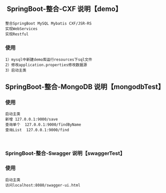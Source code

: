 
##  SpringBoot-整合-CXF 说明【demo】

### 
    整合SpringBoot MySQL Mybatis CXF/JSR-RS 
    实现WebServices
    实现Restful     
###  使用 
    1）mysql中新建demo库运行resources下sql文件
    2）修改application.properties修改数据源
    3）启动主类

##  SpringBoot-整合-MongoDB 说明【mongodbTest】

###  使用
    启动主类
    新增 127.0.0.1:9000/save
    查询单个  127.0.0.1:9000/findByName
    查询List  127.0.0.1:9000/find

    
###  SpringBoot-整合-Swagger 说明【swaggerTest】

###  使用

	启动主类
	访问localhost:8080/swagger-ui.html
